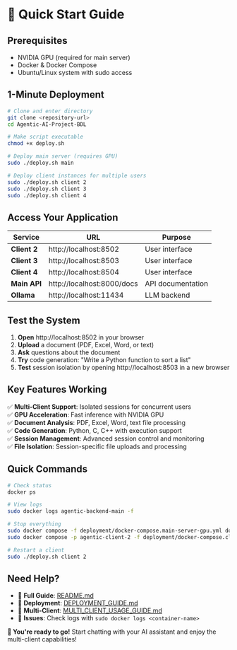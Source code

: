# 🚀 Quick Start Guide

## Prerequisites
- NVIDIA GPU (required for main server)
- Docker & Docker Compose
- Ubuntu/Linux system with sudo access

## 1-Minute Deployment

```bash
# Clone and enter directory
git clone <repository-url>
cd Agentic-AI-Project-BDL

# Make script executable
chmod +x deploy.sh

# Deploy main server (requires GPU)
sudo ./deploy.sh main

# Deploy client instances for multiple users
sudo ./deploy.sh client 2
sudo ./deploy.sh client 3
sudo ./deploy.sh client 4
```

## Access Your Application

| Service | URL | Purpose |
|---------|-----|---------|
| **Client 2** | http://localhost:8502 | User interface |
| **Client 3** | http://localhost:8503 | User interface |
| **Client 4** | http://localhost:8504 | User interface |
| **Main API** | http://localhost:8000/docs | API documentation |
| **Ollama** | http://localhost:11434 | LLM backend |

## Test the System

1. **Open** http://localhost:8502 in your browser
2. **Upload** a document (PDF, Excel, Word, or text)
3. **Ask** questions about the document
4. **Try** code generation: "Write a Python function to sort a list"
5. **Test** session isolation by opening http://localhost:8503 in a new browser

## Key Features Working

✅ **Multi-Client Support**: Isolated sessions for concurrent users  
✅ **GPU Acceleration**: Fast inference with NVIDIA GPU  
✅ **Document Analysis**: PDF, Excel, Word, text file processing  
✅ **Code Generation**: Python, C, C++ with execution support  
✅ **Session Management**: Advanced session control and monitoring  
✅ **File Isolation**: Session-specific file uploads and processing  

## Quick Commands

```bash
# Check status
docker ps

# View logs
sudo docker logs agentic-backend-main -f

# Stop everything
sudo docker compose -f deployment/docker-compose.main-server-gpu.yml down
sudo docker compose -p agentic-client-2 -f deployment/docker-compose.client-server.yml down

# Restart a client
sudo ./deploy.sh client 2
```

## Need Help?

- 📖 **Full Guide**: [README.md](README.md)
- 🚀 **Deployment**: [DEPLOYMENT_GUIDE.md](DEPLOYMENT_GUIDE.md)  
- 👥 **Multi-Client**: [MULTI_CLIENT_USAGE_GUIDE.md](MULTI_CLIENT_USAGE_GUIDE.md)
- 🐛 **Issues**: Check logs with `sudo docker logs <container-name>`

**🎉 You're ready to go!** Start chatting with your AI assistant and enjoy the multi-client capabilities!

